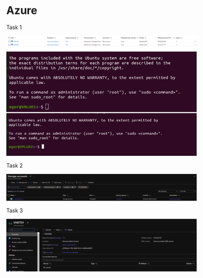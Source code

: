 # Azure


Task 1

![alt text](https://github.com/EgorKupchik/DevOps_courses/blob/master/7.Azure/azure_task_1.png)
![alt text](https://github.com/EgorKupchik/DevOps_courses/blob/master/7.Azure/azure_task1_1vm.png)
![alt text](https://github.com/EgorKupchik/DevOps_courses/blob/master/7.Azure/azure_task1_2vm.png)

Task 2 

![alt text](https://github.com/EgorKupchik/DevOps_courses/blob/master/7.Azure/azure_task_2.png)

Task 3

![alt text](https://github.com/EgorKupchik/DevOps_courses/blob/master/7.Azure/azure_task_3.png)


